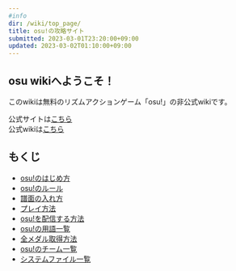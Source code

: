 ```yaml
---
#info
dir: /wiki/top_page/
title: osu!の攻略サイト
submitted: 2023-03-01T23:20:00+09:00
updated: 2023-03-02T01:10:00+09:00
---
```


## osu wikiへようこそ！
このwikiは無料のリズムアクションゲーム「osu!」の非公式wikiです。

公式サイトは[こちら](https://osu.ppy.sh/)\
公式wikiは[こちら](https://osu.ppy.sh/wiki/ja/Main_Page/)

## もくじ
- [osu!のはじめ方](/wiki/how_to/start_osu/)
- [osu!のルール](/wiki/rules/)
- [譜面の入れ方](/wiki/how_to/import_beatmap/)
- [プレイ方法](/wiki/how_to/play_gamemodes/)
- [osu!を配信する方法](/wiki/how_to/stream_osu/)
- [osu!の用語一覧](/wiki/terms/)
- [全メダル取得方法](/wiki/how_to/get_medals/)
- [osu!のチーム一覧](/wiki/teams/)
- [システムファイル一覧](/wiki/system_files/)
